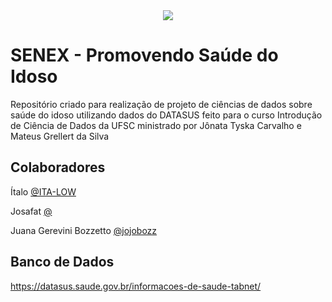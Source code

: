 <div align="center"</div>
<img src="https://github.com/ITA-LOW/senex-data-sus/blob/main/senex.PNG"/>

<div align="left"</div>


# SENEX - Promovendo Saúde do Idoso 

Repositório criado para realização de projeto de ciências de dados sobre saúde do idoso utilizando dados do DATASUS feito para o curso Introdução de Ciência de Dados da UFSC ministrado por Jônata Tyska Carvalho e Mateus Grellert da Silva

## Colaboradores

Ítalo [@ITA-LOW](https://github.com/)

Josafat [@](https://github.com/)

Juana Gerevini Bozzetto [@jojobozz](https://github.com/jojobozz)

## Banco de Dados

https://datasus.saude.gov.br/informacoes-de-saude-tabnet/
